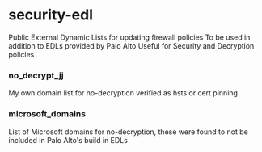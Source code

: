 # security-edl
Public External Dynamic Lists for updating firewall policies
To be used in addition to EDLs provided by Palo Alto
Useful for Security and Decryption policies



### no_decrypt_jj ### 
My own domain list for no-decryption verified as hsts or cert pinning

### microsoft_domains ##
List of Microsoft domains for no-decryption, these were found to not be included in Palo Alto's build in EDLs
